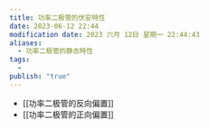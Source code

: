```yaml
---
title: 功率二极管的伏安特性
date: 2023-06-12 22:44
modification date: 2023 六月 12日 星期一 22:44:43
aliases:
  - 功率二极管的静态特性
tags:
  - 
publish: "true"
---
```



- [[功率二极管的反向偏置]]
- [[功率二极管的正向偏置]]
